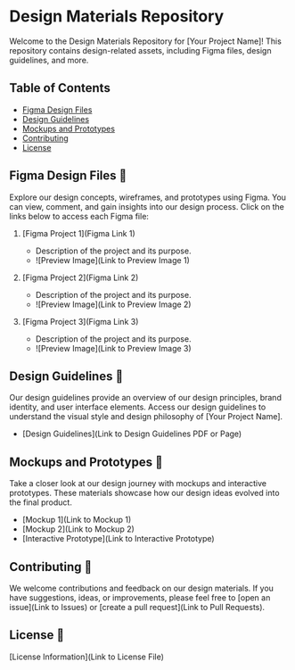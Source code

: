 # Design Materials Repository

Welcome to the Design Materials Repository for [Your Project Name]! This repository contains design-related assets, including Figma files, design guidelines, and more.

## Table of Contents

- [Figma Design Files](#figma-design-files)
- [Design Guidelines](#design-guidelines)
- [Mockups and Prototypes](#mockups-and-prototypes)
- [Contributing](#contributing)
- [License](#license)

## Figma Design Files 🎨

Explore our design concepts, wireframes, and prototypes using Figma. You can view, comment, and gain insights into our design process. Click on the links below to access each Figma file:

1. [Figma Project 1](Figma Link 1)
   - Description of the project and its purpose.
   - ![Preview Image](Link to Preview Image 1)

2. [Figma Project 2](Figma Link 2)
   - Description of the project and its purpose.
   - ![Preview Image](Link to Preview Image 2)

3. [Figma Project 3](Figma Link 3)
   - Description of the project and its purpose.
   - ![Preview Image](Link to Preview Image 3)

## Design Guidelines 📐

Our design guidelines provide an overview of our design principles, brand identity, and user interface elements. Access our design guidelines to understand the visual style and design philosophy of [Your Project Name].

- [Design Guidelines](Link to Design Guidelines PDF or Page)

## Mockups and Prototypes 🚀

Take a closer look at our design journey with mockups and interactive prototypes. These materials showcase how our design ideas evolved into the final product.

- [Mockup 1](Link to Mockup 1)
- [Mockup 2](Link to Mockup 2)
- [Interactive Prototype](Link to Interactive Prototype)

## Contributing 🤝

We welcome contributions and feedback on our design materials. If you have suggestions, ideas, or improvements, please feel free to [open an issue](Link to Issues) or [create a pull request](Link to Pull Requests).

## License 📜

[License Information](Link to License File)
